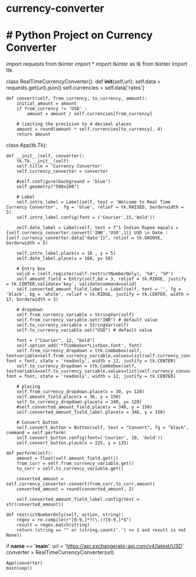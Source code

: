 # currency-converter

# # Python Project on Currency Converter

import requests
from tkinter import *
import tkinter as tk
from tkinter import ttk


class RealTimeCurrencyConverter():
    def __init__(self,url):
            self.data = requests.get(url).json()
            self.currencies = self.data['rates']

    def convert(self, from_currency, to_currency, amount): 
        initial_amount = amount 
        if from_currency != 'USD' : 
            amount = amount / self.currencies[from_currency] 
  
        # limiting the precision to 4 decimal places 
        amount = round(amount * self.currencies[to_currency], 4) 
        return amount

class App(tk.Tk):

    def __init__(self, converter):
        tk.Tk.__init__(self)
        self.title = 'Currency Converter'
        self.currency_converter = converter

        #self.configure(background = 'blue')
        self.geometry("500x200")
        
        # Label
        self.intro_label = Label(self, text = 'Welcome to Real Time Currency Convertor',  fg = 'blue', relief = tk.RAISED, borderwidth = 3)
        self.intro_label.config(font = ('Courier',15,'bold'))

        self.date_label = Label(self, text = f"1 Indian Rupee equals = {self.currency_converter.convert('INR','USD',1)} USD \n Date : {self.currency_converter.data['date']}", relief = tk.GROOVE, borderwidth = 5)

        self.intro_label.place(x = 10 , y = 5)
        self.date_label.place(x = 160, y= 50)

        # Entry box
        valid = (self.register(self.restrictNumberOnly), '%d', '%P')
        self.amount_field = Entry(self,bd = 3, relief = tk.RIDGE, justify = tk.CENTER,validate='key', validatecommand=valid)
        self.converted_amount_field_label = Label(self, text = '', fg = 'black', bg = 'white', relief = tk.RIDGE, justify = tk.CENTER, width = 17, borderwidth = 3)

        # dropdown
        self.from_currency_variable = StringVar(self)
        self.from_currency_variable.set("INR") # default value
        self.to_currency_variable = StringVar(self)
        self.to_currency_variable.set("USD") # default value

        font = ("Courier", 12, "bold")
        self.option_add('*TCombobox*Listbox.font', font)
        self.from_currency_dropdown = ttk.Combobox(self, textvariable=self.from_currency_variable,values=list(self.currency_converter.currencies.keys()), font = font, state = 'readonly', width = 12, justify = tk.CENTER)
        self.to_currency_dropdown = ttk.Combobox(self, textvariable=self.to_currency_variable,values=list(self.currency_converter.currencies.keys()), font = font, state = 'readonly', width = 12, justify = tk.CENTER)

        # placing
        self.from_currency_dropdown.place(x = 30, y= 120)
        self.amount_field.place(x = 36, y = 150)
        self.to_currency_dropdown.place(x = 340, y= 120)
        #self.converted_amount_field.place(x = 346, y = 150)
        self.converted_amount_field_label.place(x = 346, y = 150)
        
        # Convert button
        self.convert_button = Button(self, text = "Convert", fg = "black", command = self.perform) 
        self.convert_button.config(font=('Courier', 10, 'bold'))
        self.convert_button.place(x = 225, y = 135)

    def perform(self):
        amount = float(self.amount_field.get())
        from_curr = self.from_currency_variable.get()
        to_curr = self.to_currency_variable.get()

        converted_amount = self.currency_converter.convert(from_curr,to_curr,amount)
        converted_amount = round(converted_amount, 2)

        self.converted_amount_field_label.config(text = str(converted_amount))
    
    def restrictNumberOnly(self, action, string):
        regex = re.compile(r"[0-9,]*?(\.)?[0-9,]*$")
        result = regex.match(string)
        return (string == "" or (string.count('.') <= 1 and result is not None))

if __name__ == '__main__':
    url = 'https://api.exchangerate-api.com/v4/latest/USD'
    converter = RealTimeCurrencyConverter(url)

    App(converter)
    mainloop()


